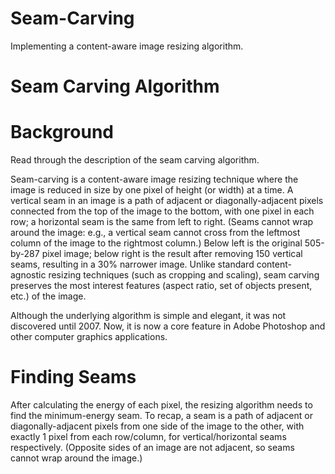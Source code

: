 # Seam-Carving

Implementing a content-aware image resizing algorithm.

# Seam Carving Algorithm

# Background
Read through the description of the seam carving algorithm.

Seam-carving is a content-aware image resizing technique where the image is reduced in size by one pixel of height (or width) at a time. A vertical seam in an image is a path of adjacent or diagonally-adjacent pixels connected from the top of the image to the bottom, with one pixel in each row; a horizontal seam is the same from left to right. (Seams cannot wrap around the image: e.g., a vertical seam cannot cross from the leftmost column of the image to the rightmost column.) Below left is the original 505-by-287 pixel image; below right is the result after removing 150 vertical seams, resulting in a 30% narrower image. Unlike standard content-agnostic resizing techniques (such as cropping and scaling), seam carving preserves the most interest features (aspect ratio, set of objects present, etc.) of the image.

Although the underlying algorithm is simple and elegant, it was not discovered until 2007. Now, it is now a core feature in Adobe Photoshop and other computer graphics applications.

# Finding Seams

After calculating the energy of each pixel, the resizing algorithm needs to find the minimum-energy seam. To recap, a seam is a path of adjacent or diagonally-adjacent pixels from one side of the image to the other, with exactly 1 pixel from each row/column, for vertical/horizontal seams respectively. (Opposite sides of an image are not adjacent, so seams cannot wrap around the image.)
